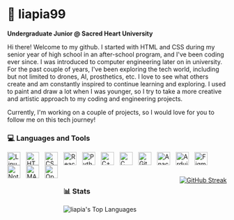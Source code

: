 # 🍊 liapia99

**Undergraduate Junior @ Sacred Heart University**

Hi there! Welcome to my github. I started with HTML and CSS during my senior year of high school in an after-school program, and I've been coding ever since. I was introduced to computer engineering later on in university. For the past couple of years, I've been exploring the tech world, including but not limited to drones, AI, prosthetics, etc. I love to see what others create and am constantly inspired to continue learning and exploring. I used to paint and draw a lot when I was younger, so I try to take a more creative and artistic approach to my coding and engineering projects. 

Currently, I'm working on a couple of projects, so I would love for you to follow me on this tech journey!


### 💻 Languages and Tools

<img align="left" alt="Linux" width="30px" style="padding-right:10px;" src="https://cdn.jsdelivr.net/gh/devicons/devicon/icons/linux/linux-original.svg" />
<img align="left" alt="HTML" width="30px" style="padding-right:10px;" src="https://cdn.jsdelivr.net/gh/devicons/devicon/icons/html5/html5-plain.svg" />
<img align="left" alt="CSS" width="30px" style="padding-right:10px;" src="https://cdn.jsdelivr.net/gh/devicons/devicon/icons/css3/css3-plain.svg" />
<img align="left" alt="React" width="30px" style="padding-right:10px;" src="https://cdn.jsdelivr.net/gh/devicons/devicon/icons/react/react-original.svg" />
<img align="left" alt="Python" width="30px" style="padding-right:10px;" src="https://cdn.jsdelivr.net/gh/devicons/devicon/icons/python/python-plain.svg" />
<img align="left" alt="C++" width="30px" style="padding-right:10px;" src="https://cdn.jsdelivr.net/gh/devicons/devicon/icons/cplusplus/cplusplus-line.svg" />
<img align="left" alt="C" width="30px" style="padding-right:10px;" src="https://cdn.jsdelivr.net/gh/devicons/devicon@latest/icons/c/c-original.svg" />
<img align="left" alt="GitHub" width="30px" style="padding-right:10px;" src="https://cdn.jsdelivr.net/gh/devicons/devicon/icons/github/github-original.svg" />
<img align="left" alt="Anaconda" width="30px" style="padding-right:10px;" src="https://cdn.jsdelivr.net/gh/devicons/devicon@latest/icons/anaconda/anaconda-original.svg" />
<img align="left" alt="Arduino" width="30px" style="padding-right:10px;" src="https://cdn.jsdelivr.net/gh/devicons/devicon@latest/icons/arduino/arduino-original.svg" />
<img align="left" alt="Figma" width="30px" style="padding-right:10px;" src="https://cdn.jsdelivr.net/gh/devicons/devicon@latest/icons/figma/figma-original.svg" />
<img align="left" alt="Notion" width="30px" style="padding-right:10px;" src="https://cdn.jsdelivr.net/gh/devicons/devicon@latest/icons/notion/notion-original.svg" />
<img align="left" alt="MATLAB" width="30px" style="padding-right:10px;" src="https://cdn.jsdelivr.net/gh/devicons/devicon@latest/icons/matlab/matlab-original.svg" />
<img align="left" alt="OpenCV" width="30px" style="padding-right:10px;" src="https://cdn.jsdelivr.net/gh/devicons/devicon@latest/icons/opencv/opencv-original.svg" />
<br />

#

   <div style="display: flex; justify-content: space-between;">
  <div>
    <h3>📊 Stats</h3>
    <img src="https://github-readme-stats.vercel.app/api/top-langs/?username=liapia99&layout=donut-vertical" alt="liapia's Top Languages"/>
  </div>
  <div>
    <a href="https://git.io/streak-stats">
      <img src="https://streak-stats.demolab.com?user=liapia99&theme=transparent&hide_border=true&ring=FF7FFD7D&background=FFF0FF42&stroke=FF52EBD6&fire=FF772E&currStreakNum=CD8AFF&border=EBEBEB&currStreakLabel=FF45D9D1&sideNums=EDB0FF&dates=FF8AD7&sideLabels=FB63FFD6" alt="GitHub Streak"/>
    </a>
  </div>
</div>



[linkedin]: www.linkedin.com/in/juliapiascik

